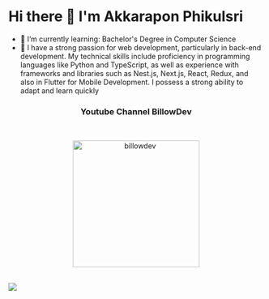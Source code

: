 
# Hi there 👋 I'm Akkarapon Phikulsri

- 🌱 I’m currently learning: Bachelor's Degree in Computer Science
- 📄 I have a strong passion for web development, particularly in back-end development. My technical skills include proficiency in programming languages like Python and TypeScript, as well as experience with frameworks and libraries such as Nest.js, Next.js, React, Redux, and also in Flutter for Mobile Development. I possess a strong ability to adapt and learn quickly


<h3 align=center> Youtube Channel BillowDev </h3>


<br />

<p align=center>
<a href="https://www.youtube.com/@billowdev"> 
<img src="https://raw.githubusercontent.com/billowdev/billowdev/main/images/Billowdev.svg" title="billowdev" width=250>
</a>
</p>

<br />

<img src="https://github-readme-stats.vercel.app/api/top-langs?username=billowdev&amp;langs_count=8&amp;theme=algolia">
